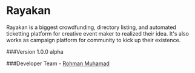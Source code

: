 # Rayakan
Rayakan is a biggest crowdfunding, directory listing, and automated ticketting platform for creative event maker to realized their idea. It's also works as campaign platform for community to kick up their existence.

###Version
1.0.0 alpha

###Developer Team
	- [Rohman Muhamad]


[Rohman Muhamad]:http://twitter.com/rohmanmuhamd

